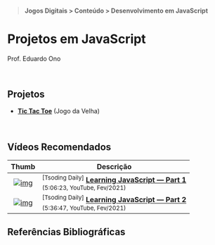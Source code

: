> #### Jogos Digitais > Conteúdo > Desenvolvimento em JavaScript

# Projetos em JavaScript

Prof. Eduardo Ono

<br>

## Projetos

* [__Tic Tac Toe__](./tic-tac-toe/) (Jogo da Velha)

<br>

## Vídeos Recomendados

| Thumb | Descrição |
| :-: | --- |
| [![img](https://img.youtube.com/vi/o3apbMOfdTI/default.jpg)](https://www.youtube.com/watch?v=o3apbMOfdTI) | <sup>[Tsoding Daily]</sup> [__Learning JavaScript — Part 1__](https://www.youtube.com/watch?v=o3apbMOfdTI) <br> <sub>(5:06:23, YouTube, Fev/2021)</sub>
| [![img](https://img.youtube.com/vi/J5-VvGo4QqY/default.jpg)](https://www.youtube.com/watch?v=J5-VvGo4QqY) | <sup>[Tsoding Daily]</sup> [__Learning JavaScript — Part 2__](https://www.youtube.com/watch?v=J5-VvGo4QqY) <br> <sub>(5:36:47, YouTube, Fev/2021)</sub>

## Referências Bibliográficas

<br>
